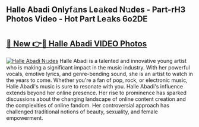## Halle Abadi Onlyf𝚊ns Le𝚊ked N𝚞des - Part-rH3 Photos Video - Hot Part Le𝚊ks 6o2DE

# <h2><a href="http://ac37578.deff.icu/?id=Halle+Abadi">🔗 New 👉🔴 Halle Abadi VIDEO Photos</a></h2>

[![Halle Abadi N𝚞des](https://i.imgur.com/rIISA9y.gif)](http://ac37578.deff.icu/?id=Halle+Abadi)
Halle Abadi is a talented and innovative young artist who is making a significant impact in the music industry. With her powerful vocals, emotive lyrics, and genre-bending sound, she is an artist to watch in the years to come. Whether you're a fan of pop, rock, or electronic music, Halle Abadi's music is sure to resonate with you. Halle Abadi's influence extends beyond her online presence. Her rise to prominence has sparked discussions about the changing landscape of online content creation and the complexities of online fandom. Her controversial approach has challenged traditional notions of beauty, sexuality, and female empowerment.
